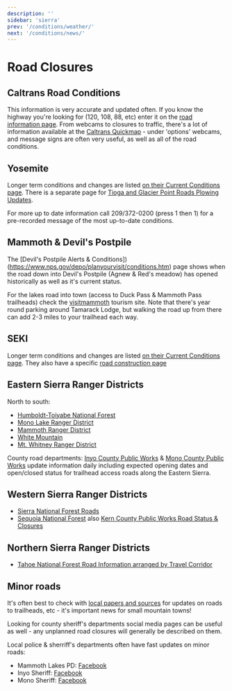```yaml
---
description: ''
sidebar: 'sierra'
prev: '/conditions/weather/'
next: '/conditions/news/'
---
```


# Road Closures

## Caltrans Road Conditions 

This information is very accurate and updated often.  If you know the highway you're looking for (120, 108, 88, etc) enter it on the [road information page](https://roads.dot.ca.gov/roadscell.php). From webcams to closures to traffic, there's a lot of information available at the [Caltrans Quickmap](http://quickmap.dot.ca.gov/) - under 'options' webcams, and message signs are often very useful, as well as all of the road conditions.

## Yosemite

Longer term conditions and changes are listed [on their Current Conditions page](https://www.nps.gov/yose/planyourvisit/conditions.htm). There is a separate page for [Tioga and Glacier Point Roads Plowing Updates](https://www.nps.gov/yose/planyourvisit/tioga.htm).

For more up to date information call 209/372-0200 (press 1 then 1) for a pre-recorded message of the most up-to-date conditions.

## Mammoth & Devil's Postpile

The [Devil's Postpile Alerts & Conditions])(https://www.nps.gov/depo/planyourvisit/conditions.htm) page shows when the road down into Devil's Postpile (Agnew & Red's meadow) has opened historically as well as it's current status.

For the lakes road into town (access to Duck Pass & Mammoth Pass trailheads) check the [visitmammoth](https://www.visitmammoth.com/blogs/activity-road-updates/) tourism site. Note that there's year round parking around Tamarack Lodge, but walking the road up from there can add 2-3 miles to your trailhead each way.

## SEKI

Longer term conditions and changes are listed [on their Current Conditions page](https://www.nps.gov/seki/planyourvisit/conditions.htm). They also have a specific [road construction page](https://www.nps.gov/seki/planyourvisit/road-construction.htm)

## Eastern Sierra Ranger Districts

North to south:
- [Humboldt-Toiyabe National Forest](https://www.fs.usda.gov/detail/htnf/alerts-notices/?cid=fseprd573269)
- [Mono Lake Ranger District](https://www.fs.usda.gov/recarea/inyo/recarea/?recid=20252)
- [Mammoth Ranger District](https://www.fs.usda.gov/recarea/inyo/recarea/?recid=20238)
- [White Mountain](https://www.fs.usda.gov/recarea/inyo/recreation/hiking/recarea/?recid=20230&actid=51)
- [Mt. Whitney Ranger District](https://www.fs.usda.gov/recarea/inyo/recarea/?recid=20258)

County road departments: [Inyo County Public Works](https://www.inyocounty.us/services/public-works/news/inyo-county-road-openclosed-status) & [Mono County Public Works](https://www.monocounty.ca.gov/roads) update information daily including expected opening dates and open/closed status for trailhead access roads along the Eastern Sierra.

## Western Sierra Ranger Districts

- [Sierra National Forest Roads](https://www.fs.usda.gov/detail/sierra/home/?cid=stelprdb5399344)
- [Sequoia National Forest](https://www.fs.usda.gov/detail/sequoia/news-events/?cid=FSEPRD481949) also [Kern County Public Works Road Status & Closures](https://kernpublicworks.com/transportation/road-status-closures/)

## Northern Sierra Ranger Districts
- [Tahoe National Forest Road Information arranged by Travel Corridor](https://www.fs.usda.gov/detail/tahoe/alerts-notices/?cid=stelprdb5299395)

## Minor roads

It's often best to check with [local papers and sources](/resources/local/) for updates on roads to trailheads, etc - it's important news for small mountain towns!

Looking for county sheriff's departments social media pages can be useful as well - any unplanned road closures will generally be described on them.

Local police & sherriff's departments often have fast updates on minor roads:

* Mammoth Lakes PD: [Facebook](https://www.facebook.com/mammothlakespolicedepartment)
* Inyo Sheriff: [Facebook](https://www.facebook.com/InyoCountySheriffsOffice)
* Mono Sheriff: [Facebook](https://www.facebook.com/profile.php?id=100010732572520)

